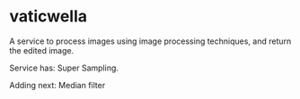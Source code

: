 # vaticwella
A service to process images using image processing techniques, and return the edited image.

Service has: Super Sampling.

Adding next: Median filter
